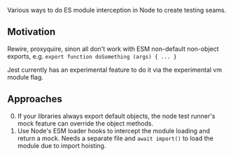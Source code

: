 Various ways to do ES module interception in Node to create testing seams.

## Motivation

Rewire, proxyquire, sinon all don't work with ESM non-default non-object exports, e.g. `export function doSomething (args) { ... }`

Jest currently has an experimental feature to do it via the experimental vm module flag.

## Approaches

0. If your libraries always export default objects, the node test runner's mock feature can override the object methods.
1. Use Node's ESM loader hooks to intercept the module loading and return a mock. Needs a separate file and `await import()` to load the module due to import hoisting.
